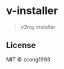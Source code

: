 # v-installer
<!--
[![Go Report Card](https://goreportcard.com/badge/github.com/zcong1993/v-installer)](https://goreportcard.com/report/github.com/zcong1993/v-installer)
-->

> v2ray installer

## License

MIT &copy; zcong1993
